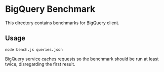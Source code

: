 # BigQuery Benchmark
This directory contains benchmarks for BigQuery client.

## Usage
`node bench.js queries.json`

BigQuery service caches requests so the benchmark should be run
at least twice, disregarding the first result.
